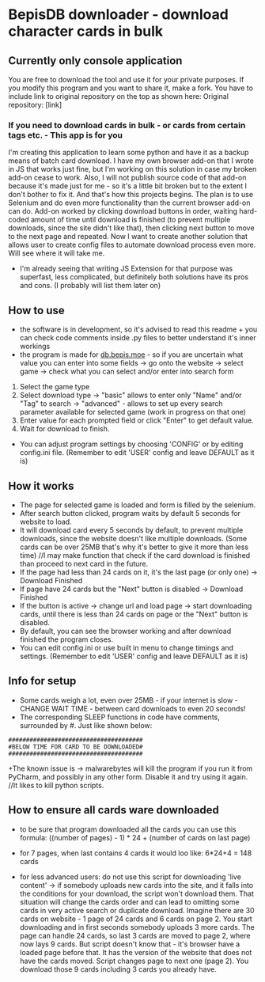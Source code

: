 # BepisDB downloader - download character cards in bulk 
## Currently only console application
You are free to download the tool and use it for your private purposes. If you modify this program and you want to share it, make a fork. You have to include link to original repository on the top as shown here: Original repository: [link]

### If you need to download cards in bulk - or cards from certain tags etc. - This app is for you
I'm creating this application to learn some python and have it as a backup means of batch card download. I have my own browser add-on that I wrote in JS that works just fine, but I'm working on this solution in case my broken add-on cease to work. Also, I will not publish source code of that add-on because it's made just for me - so it's a little bit broken but to the extent I don't bother to fix it. And that's how this projects begins. The plan is to use Selenium and do even more functionality than the current browser add-on can do. Add-on worked by clicking download buttons in order, waiting hard-coded  amount of time until download is finished (to prevent multiple downloads, since the site didn't like that), then clicking next button to move to the next page and repeated. Now I want to create another solution that allows user to create config files to automate download process even more. Will see where it will take me.
- I'm already seeing that writing JS Extension for that purpose was superfast, less complicated, but definitely both solutions have its pros and cons. (I probably will list them later on)

## How to use
- the software is in development, so it's advised to read this readme + you can check code comments inside .py files to better understand it's inner workings
- the program is made for [db.bepis.moe](https://db.bepis.moe/) - so if you are uncertain what value you can enter into some fields -> go onto the website -> select game -> check what you can select and/or enter into search form
1. Select the game type
2. Select download type -> "basic"  allows to enter only "Name" and/or "Tag" to search -> "advanced" - allows to set up every search parameter available for selected game (work in progress on that one)
3. Enter value for each prompted field or click "Enter" to get default value.
4. Wait for download to finish.
- You can adjust program settings by choosing 'CONFIG' or by editing config.ini file. (Remember to edit 'USER' config and leave DEFAULT as it is)

## How it works
- The page for selected game is loaded and form is filled by the selenium. 
- After search button clicked, program waits by default 5 seconds for website to load. 
- It will download card every 5 seconds by default, to prevent multiple downloads, since the website doesn't like multiple downloads. (Some cards can be over 25MB that's why it's better to give it more than less time) //I may make function that check if the card download is finished than proceed to next card in the future.
- If the page had less than 24 cards on it, it's the last page (or only one) -> Download Finished
- If page have 24 cards but the "Next" button is disabled -> Download Finished
- If the button is active -> change url and load page -> start downloading cards, until there is less than 24 cards on page or the "Next" button is disabled.
- By default, you can see the browser working and after download finished the program closes.
- You can edit config.ini or use built in menu to change timings and settings. (Remember to edit 'USER' config and leave DEFAULT as it is)

## Info for setup
- Some cards weigh a lot, even over 25MB - if your internet is slow - CHANGE WAIT TIME - between card downloads to even 20 seconds!
- The corresponding SLEEP functions in code have comments, surrounded by #. Just like shown below:
```
######################################
#BELOW TIME FOR CARD TO BE DOWNLOADED#
######################################
```
+The known issue is -> malwarebytes will kill the program if you run it from PyCharm, and possibly in any other form. Disable it and try using it again. //It likes to kill python scripts.

## How to ensure all cards ware downloaded
- to be sure that program downloaded all the cards you can use this formula: ((number of pages) - 1) * 24 + (number of cards on last page)
- for 7 pages, when last contains 4 cards it would loo like:  6*24+4 = 148 cards

- for less advanced users: do not use this script for downloading 'live content' -> if somebody uploads new cards into the site, and it falls into the conditions for your download, the script won't download them. That situation will change the cards order and can lead to omitting some cards in very active search or duplicate download. Imagine there are 30 cards on website - 1 page of 24 cards and 6 cards on page 2. You start downloading and in first seconds somebody uploads 3 more cards. The page can handle 24 cards, so last 3 cards are moved to page 2, where now lays 9 cards. But script doesn't know that - it's browser have a loaded page before that. It has the version of the website that does not have the cards moved. Script changes page to next one (page 2). You download those 9 cards  including 3 cards you already have.